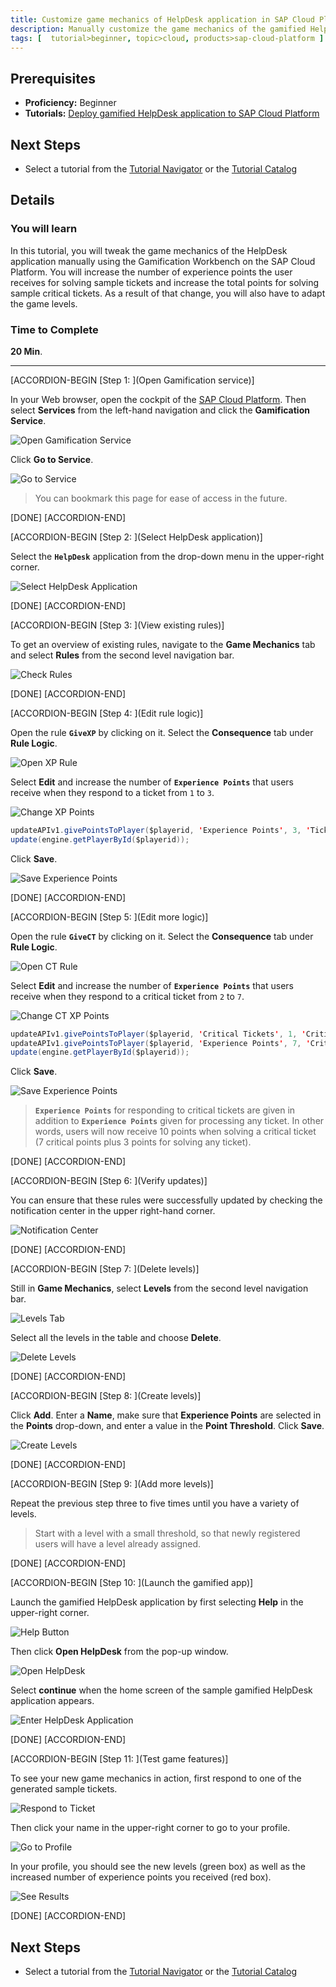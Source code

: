 ```yaml
---
title: Customize game mechanics of HelpDesk application in SAP Cloud Platform
description: Manually customize the game mechanics of the gamified HelpDesk application using the Gamification Workbench on the SAP Cloud Platform.
tags: [  tutorial>beginner, topic>cloud, products>sap-cloud-platform ]
---
```

## Prerequisites  
- **Proficiency:** Beginner
- **Tutorials:** [Deploy gamified HelpDesk application to SAP Cloud Platform](http://www.sap.com/developer/tutorials/hcp-deploy-gamified-application.html)

## Next Steps
- Select a tutorial from the [Tutorial Navigator](http://www.sap.com/developer/tutorial-navigator.html) or the [Tutorial Catalog](http://www.sap.com/developer/tutorials.html)

## Details
### You will learn  
In this tutorial, you will tweak the game mechanics of the HelpDesk application manually using the Gamification Workbench on the SAP Cloud Platform. You will increase the number of experience points the user receives for solving sample tickets and increase the total points for solving sample critical tickets. As a result of that change, you will also have to adapt the game levels.

### Time to Complete
**20 Min**.

---

[ACCORDION-BEGIN [Step 1: ](Open Gamification service)]

In your Web browser, open the cockpit of the [SAP Cloud Platform](https://account.hanatrial.ondemand.com/cockpit). Then select **Services** from the left-hand navigation and click the **Gamification Service**.

![Open Gamification Service](1.png)


Click **Go to Service**.

![Go to Service](2.png)

>You can bookmark this page for ease of access in the future.

[DONE]
[ACCORDION-END]

[ACCORDION-BEGIN [Step 2: ](Select HelpDesk application)]

Select the **`HelpDesk`** application from the drop-down menu in the upper-right corner.

![Select HelpDesk Application](3.png)

[DONE]
[ACCORDION-END]

[ACCORDION-BEGIN [Step 3: ](View existing rules)]

To get an overview of existing rules, navigate to the **Game Mechanics** tab and select **Rules** from the second level navigation bar.

![Check Rules](4.png)

[DONE]
[ACCORDION-END]

[ACCORDION-BEGIN [Step 4: ](Edit rule logic)]

Open the rule **`GiveXP`** by clicking on it. Select the **Consequence** tab under **Rule Logic**.

![Open XP Rule](5.png)

Select **Edit** and increase the number of **`Experience Points`** that users receive when they respond to a ticket from `1` to `3`.

![Change XP Points](6.png)

```java
updateAPIv1.givePointsToPlayer($playerid, 'Experience Points', 3, 'Ticket processed');
update(engine.getPlayerById($playerid));
```

Click **Save**.

![Save Experience Points](7.png)

[DONE]
[ACCORDION-END]

[ACCORDION-BEGIN [Step 5: ](Edit more logic)]

Open the rule **`GiveCT`** by clicking on it. Select the **Consequence** tab under **Rule Logic**.

![Open CT Rule](8.png)

Select **Edit** and increase the number of **`Experience Points`** that users receive when they respond to a critical ticket from `2` to `7`.

![Change CT XP Points](9.png)

```java
updateAPIv1.givePointsToPlayer($playerid, 'Critical Tickets', 1, 'Critical ticket processed');
updateAPIv1.givePointsToPlayer($playerid, 'Experience Points', 7, 'Critical ticket processed');
update(engine.getPlayerById($playerid));
```

Click **Save**.

![Save Experience Points](10.png)

>**`Experience Points`** for responding to critical tickets are given in addition to **`Experience Points`** given for processing any ticket. In other words, users will now receive 10 points when solving a critical ticket (7 critical points plus 3 points for solving any ticket).

[DONE]
[ACCORDION-END]

[ACCORDION-BEGIN [Step 6: ](Verify updates)]

You can ensure that these rules were successfully updated by checking the notification center in the upper right-hand corner.

![Notification Center](11.png)

[DONE]
[ACCORDION-END]

[ACCORDION-BEGIN [Step 7: ](Delete levels)]

Still in **Game Mechanics**, select **Levels** from the second level navigation bar.

![Levels Tab](12.png)

Select all the levels in the table and choose **Delete**.

![Delete Levels](13.png)

[DONE]
[ACCORDION-END]

[ACCORDION-BEGIN [Step 8: ](Create levels)]

Click **Add**. Enter a **Name**, make sure that **Experience Points** are selected in the **Points** drop-down, and enter a value in the **Point Threshold**. Click **Save**.

![Create Levels](14.png)

[DONE]
[ACCORDION-END]

[ACCORDION-BEGIN [Step 9: ](Add more levels)]

Repeat the previous step three to five times until you have a variety of levels.

>Start with a level with a small threshold, so that newly registered users will have a level already assigned.

[DONE]
[ACCORDION-END]

[ACCORDION-BEGIN [Step 10: ](Launch the gamified app)]

Launch the gamified HelpDesk application by first selecting **Help** in the upper-right corner.

![Help Button](16.png)

Then click **Open HelpDesk** from the pop-up window.

![Open HelpDesk](17.png)

Select **continue** when the home screen of the sample gamified HelpDesk application appears.

![Enter HelpDesk Application](18.png)

[DONE]
[ACCORDION-END]

[ACCORDION-BEGIN [Step 11: ](Test game features)]

To see your new game mechanics in action, first respond to one of the generated sample tickets.

![Respond to Ticket](19.png)

Then click your name in the upper-right corner to go to your profile.

![Go to Profile](20.png)

In your profile, you should see the new levels (green box) as well as the increased number of experience points you received (red box).

![See Results](21.png)

[DONE]
[ACCORDION-END]


## Next Steps
- Select a tutorial from the [Tutorial Navigator](http://www.sap.com/developer/tutorial-navigator.html) or the [Tutorial Catalog](http://www.sap.com/developer/tutorials.html)
